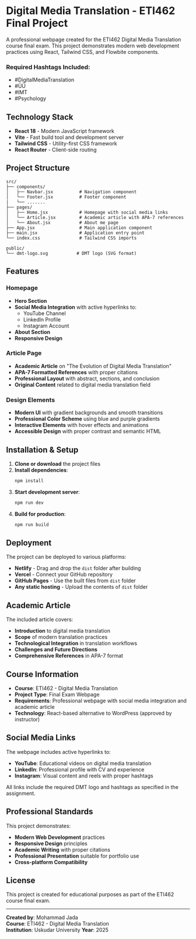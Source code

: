 # Digital Media Translation - ETI462 Final Project

A professional webpage created for the ETI462 Digital Media Translation course final exam. This project demonstrates modern web development practices using React, Tailwind CSS, and Flowbite components.


###  Required Hashtags Included:
- #DigitalMediaTranslation
- #ÜÜ
- #IMT
- #Psychology

##  Technology Stack

- **React 18** - Modern JavaScript framework
- **Vite** - Fast build tool and development server
- **Tailwind CSS** - Utility-first CSS framework
- **React Router** - Client-side routing

##  Project Structure

```
src/
├── components/
│   ├── Navbar.jsx          # Navigation component
│   └── Footer.jsx          # Footer component
|   └── .......
├── pages/
│   ├── Home.jsx            # Homepage with social media links
│   └── Article.jsx         # Academic article with APA-7 references
│   └── About.jsx           # About me page
├── App.jsx                 # Main application component
├── main.jsx                # Application entry point
└── index.css               # Tailwind CSS imports

public/
└── dmt-logo.svg           # DMT logo (SVG format)
```

##  Features

### Homepage
- **Hero Section**
- **Social Media Integration** with active hyperlinks to:
  - YouTube Channel
  - LinkedIn Profile 
  - Instagram Account
- **About Section**
- **Responsive Design**

### Article Page
- **Academic Article** on "The Evolution of Digital Media Translation"
- **APA-7 Formatted References** with proper citations
- **Professional Layout** with abstract, sections, and conclusion
- **Original Content** related to digital media translation field

### Design Elements
- **Modern UI** with gradient backgrounds and smooth transitions
- **Professional Color Scheme** using blue and purple gradients
- **Interactive Elements** with hover effects and animations
- **Accessible Design** with proper contrast and semantic HTML

##  Installation & Setup

1. **Clone or download** the project files
2. **Install dependencies**:
   ```bash
   npm install
   ```
3. **Start development server**:
   ```bash
   npm run dev
   ```
4. **Build for production**:
   ```bash
   npm run build
   ```

##  Deployment

The project can be deployed to various platforms:

- **Netlify** - Drag and drop the `dist` folder after building
- **Vercel** - Connect your GitHub repository
- **GitHub Pages** - Use the built files from `dist` folder
- **Any static hosting** - Upload the contents of `dist` folder

##  Academic Article

The included article covers:
- **Introduction** to digital media translation
- **Scope** of modern translation practices
- **Technological Integration** in translation workflows
- **Challenges and Future Directions**
- **Comprehensive References** in APA-7 format

##  Course Information

- **Course**: ETI462 - Digital Media Translation
- **Project Type**: Final Exam Webpage
- **Requirements**: Professional webpage with social media integration and academic article
- **Technology**: React-based alternative to WordPress (approved by instructor)

##  Social Media Links

The webpage includes active hyperlinks to:
- **YouTube**: Educational videos on digital media translation
- **LinkedIn**: Professional profile with CV and experience
- **Instagram**: Visual content and reels with proper hashtags

All links include the required DMT logo and hashtags as specified in the assignment.

##  Professional Standards

This project demonstrates:
- **Modern Web Development** practices
- **Responsive Design** principles
- **Academic Writing** with proper citations
- **Professional Presentation** suitable for portfolio use
- **Cross-platform Compatibility**

##  License

This project is created for educational purposes as part of the ETI462 course final exam.

---

**Created by**: Mohammad Jada  
**Course**: ETI462 - Digital Media Translation  
**Institution**: Uskudar University 
**Year**: 2025
